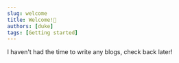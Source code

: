 ```yaml
---
slug: welcome
title: Welcome!👋
authors: [duke]
tags: [Getting started]
---
```


I haven't had the time to write any blogs, check back later!